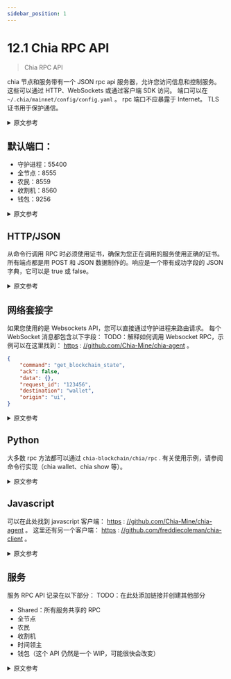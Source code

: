 ```yaml
---
sidebar_position: 1
---
```


# 12.1 Chia RPC API

> Chia RPC API

chia 节点和服务带有一个 JSON rpc api 服务器，允许您访问信息和控制服务。 这些可以通过 HTTP、WebSockets 或通过客户端 SDK 访问。 端口可以​​在 `~/.chia/mainnet/config/config.yaml` 。 rpc 端口不应暴露于 Internet。 TLS 证书用于保护通信。

<details>
<summary>原文参考</summary>

The chia node and services come with a JSON rpc api server that allows you to access information and control the services.
These are accessible via HTTP, WebSockets, or via client SDKs.
The ports can be configured in `~/.chia/mainnet/config/config.yaml`. 
The rpc ports should not be exposed to the internet. 
TLS certificates are used to secure the communication.

</details>

## 默认端口：

* 守护进程：55400
* 全节点：8555
* 农民：8559
* 收割机：8560
* 钱包：9256

<details>
<summary>原文参考</summary>

- ### Default Ports:

- Daemon: 55400
- Full Node: 8555
- Farmer: 8559
- Harvester: 8560
- Wallet: 9256

</details>

## HTTP/JSON

从命令行调用 RPC 时必须使用证书，确保为您正在调用的服务使用正确的证书。所有端点都是用 POST 和 JSON 数据制作的。响应是一个带有成功字段的 JSON 字典，它可以是 true 或 false。

<details>
<summary>原文参考</summary>

- ### HTTP/JSON

The certificates must be used when calling the RPCs from the command line, make sure to use the correct certificates for the services you are calling.
All endpoints are made with POST with JSON data. The response is a JSON dictionary with a success field, which can be true or false. 

</details>

## 网络套接字

如果您使用的是 Websockets API，您可以直接通过守护进程来路由请求。 每个 WebSocket 消息都包含以下字段： TODO：解释如何调用 Websocket RPC，示例可以在这里找到： [https](https://github.com/Chia-Mine/chia-agent) : [//github.com/Chia-Mine/chia-agent](https://github.com/Chia-Mine/chia-agent) 。

```json
{
    "command": "get_blockchain_state",
    "ack": false,
    "data": {},
    "request_id": "123456",
    "destination": "wallet",
    "origin": "ui",
}
```

<details>
<summary>原文参考</summary>

- ### WebSockets

If you are using the Websockets API, you can go directly through the daemon, which routes requests. Each WebSocket message contains the following fields:
TODO: Explain how to call a Websocket RPC, examples can be found here: https://github.com/Chia-Mine/chia-agent.

```json
{
    "command": "get_blockchain_state",
    "ack": false,
    "data": {},
    "request_id": "123456",
    "destination": "wallet",
    "origin": "ui",
}
```

</details>

## Python

大多数 rpc 方法都可以通过 `chia-blockchain/chia/rpc` . 有关使用示例，请参阅命令行实现（chia wallet、chia show 等）。

<details>
<summary>原文参考</summary>

- ### Python

Most of the rpc methods are accessible through the different client objects in `chia-blockchain/chia/rpc`.
For examples of usage, see the command line implementation (chia wallet, chia show, etc).

</details>

## Javascript

可以在此处找到 javascript 客户端： [https](https://github.com/Chia-Mine/chia-agent) : [//github.com/Chia-Mine/chia-agent](https://github.com/Chia-Mine/chia-agent) 。 这里还有另一个客户端： [https](https://github.com/freddiecoleman/chia-client) : [//github.com/freddiecoleman/chia-client](https://github.com/freddiecoleman/chia-client) 。

<details>
<summary>原文参考</summary>

- ### Javascript

A javascript client can be found here: https://github.com/Chia-Mine/chia-agent.
There is also another client here: https://github.com/freddiecoleman/chia-client.

</details>

## 服务

服务 RPC API 记录在以下部分： TODO：在此处添加链接并创建其他部分

* Shared：所有服务共享的 RPC
* 全节点
* 农民
* 收割机
* 时间领主
* 钱包（这个 API 仍然是一个 WIP，可能很快会改变）

<details>
<summary>原文参考</summary>

- ## Services

The service RPC Apis are documented in the following sections:
TODO: add links here and create the other sections
* Shared: RPCs that all services share
* Full Node
* Farmer
* Harvester
* Timelord
* Wallet (This API is still a WIP and likely to change soon)

</details>
